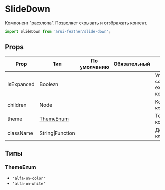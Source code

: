 # SlideDown

Компонент "расхлопа".
Позволяет скрывать и отображать контент.

```javascript
import SlideDown from 'arui-feather/slide-down';
```




## Props


| Prop  | Тип  | По умолчанию | Обязательный | Описание |
| ----- | ---- | ------------ | ------------ |----------|
| isExpanded | Boolean |  |  | Управление состоянием expand/collapse компонента |
| children | Node |  |  | Контент компонента |
| theme | [ThemeEnum](#ThemeEnum) |  |  | Тема компонента |
| className | String\|Function |  |  | Дополнительный класс |







## Типы






### <a id="ThemeEnum"></a>ThemeEnum

 * `'alfa-on-color'`
 * `'alfa-on-white'`



